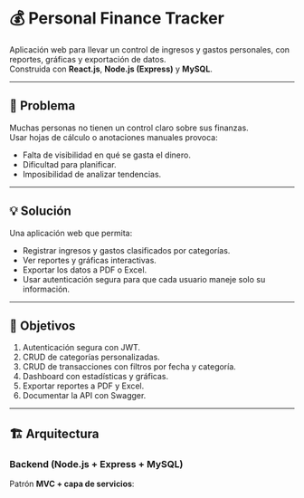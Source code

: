 # 💰 Personal Finance Tracker

Aplicación web para llevar un control de ingresos y gastos personales, con reportes, gráficas y exportación de datos.  
Construida con **React.js**, **Node.js (Express)** y **MySQL**.

---

## 🛑 Problema
Muchas personas no tienen un control claro sobre sus finanzas.  
Usar hojas de cálculo o anotaciones manuales provoca:
- Falta de visibilidad en qué se gasta el dinero.
- Dificultad para planificar.
- Imposibilidad de analizar tendencias.

---

## 💡 Solución
Una aplicación web que permita:
- Registrar ingresos y gastos clasificados por categorías.
- Ver reportes y gráficas interactivas.
- Exportar los datos a PDF o Excel.
- Usar autenticación segura para que cada usuario maneje solo su información.

---

## 🎯 Objetivos
1. Autenticación segura con JWT.
2. CRUD de categorías personalizadas.
3. CRUD de transacciones con filtros por fecha y categoría.
4. Dashboard con estadísticas y gráficas.
5. Exportar reportes a PDF y Excel.
6. Documentar la API con Swagger.

---

## 🏗 Arquitectura

### Backend (Node.js + Express + MySQL)
Patrón **MVC + capa de servicios**:
